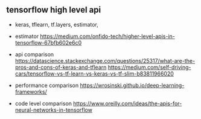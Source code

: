 ## tensorflow high level api
* keras, tflearn, tf.layers, estimator, 

* estimator
https://medium.com/onfido-tech/higher-level-apis-in-tensorflow-67bfb602e6c0
* api comparison
https://datascience.stackexchange.com/questions/25317/what-are-the-pros-and-cons-of-keras-and-tflearn
https://medium.com/self-driving-cars/tensorflow-vs-tf-learn-vs-keras-vs-tf-slim-b83811966020
* performance comparison
https://wrosinski.github.io/deep-learning-frameworks/
* code level comparison
https://www.oreilly.com/ideas/the-apis-for-neural-networks-in-tensorflow